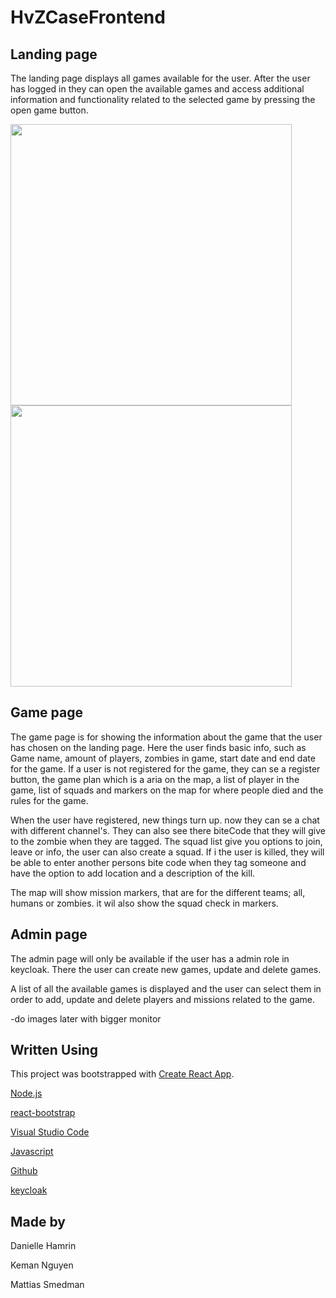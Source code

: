 # HvZCaseFrontend

## Landing page

The landing page displays all games available for the user. After the user has logged in they can open the available games and access additional information and functionality related to the selected game by pressing the open game button.

<img align="left" width=450 src="https://i.imgur.com/t3SpkHo.png">
<img width=450 src="https://i.imgur.com/W8brwqc.png">

## Game page

The game page is for showing the information about the game that the user has chosen on the landing page.
Here the user finds basic info, such as Game name, amount of players, zombies in game, start date and end date for the game.
If a user is not registered for the game, they can se a register button, the game plan which is a aria on the map, a list of player in the game, list of squads and markers on the map for where people died and the rules for the game.

When the user have registered, new things turn up. now they can se a chat with different channel's. They can also see there biteCode that they will give to the zombie when they are tagged. The squad list give you options to join, leave or info, the user can also create a squad. If i the user is killed, they will be able to enter another persons bite code when they tag someone and have the option to add location and a description of the kill.

The map will show mission markers, that are for the different teams; all, humans or zombies. it wil also show the squad check in markers.

## Admin page

The admin page will only be available if the user has a admin role in keycloak. There the user can create new games, update and delete games.

A list of all the available games is displayed and the user can select them in order to add, update and delete players and missions related to the game.

-do images later with bigger monitor

## Written Using

This project was bootstrapped with [Create React App](https://github.com/facebook/create-react-app).

[Node.js](https://nodejs.org/en/)

[react-bootstrap](https://react-bootstrap.github.io)

[Visual Studio Code](https://code.visualstudio.com)

[Javascript](https://getbootstrap.com/)

[Github](https://github.com/)

[keycloak](https://www.keycloak.org/)

## Made by

Danielle Hamrin

Keman Nguyen

Mattias Smedman
